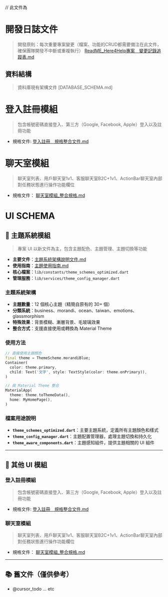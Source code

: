 // 此文件為


# 開發日誌文件
> 開發原則：每次重要專案變更（檔案、功能的CRUD都需要備注在此文件，確保團隊開發不中斷或重複執行）
[ReadME_Here4Help專案＿變更記錄追蹤表.md](docs/優先執行/README_專案整合規格文件.md)

## 資料結構
> 資料庫現有架構文件
[DATABASE_SCHEMA.md]


# 登入註冊模組
> 包含帳號密碼直接登入、第三方（Google, Facebook, Apple）登入以及註冊功能

- 規格文件: [登入註冊＿規格整合文件.md](docs/優先執行/登入註冊＿部署檢查清單.md)


# 聊天室模組
> 聊天室列表、用戶聊天室1v1、客服聊天室B2C+1v1、ActionBar聊天室內部對任務狀態進行操作功能欄位

- 規格文件： [聊天室模組_整合規格.md](docs/優先執行/聊天室模組_整合規格.md)


# UI SCHEMA

## 🎨 主題系統模組
> 專案 UI 以新文件為主，包含主題配色、主題管理、主題切換等功能

- **主要文件**：[主題系統架構說明文件.md](../THEME_SYSTEM_ARCHITECTURE.md)
- **使用指南**：[主題使用指南.md](../THEME_USAGE_GUIDE.md)
- **核心檔案**：`lib/constants/theme_schemes_optimized.dart`
- **管理服務**：`lib/services/theme_config_manager.dart`

### **主題系統架構**
- **主題數量**：12 個核心主題（精簡自原有的 30+ 個）
- **分類系統**：business、morandi、ocean、taiwan、emotions、glassmorphism
- **特殊效果**：背景模糊、漸層背景、毛玻璃效果
- **整合方式**：支援直接使用或轉換為 Material Theme

### **使用方法**
```dart
// 直接使用主題顏色
final theme = ThemeScheme.morandiBlue;
Container(
  color: theme.primary,
  child: Text('文字', style: TextStyle(color: theme.onPrimary)),
)

// 與 Material Theme 整合
MaterialApp(
  theme: theme.toThemeData(),
  home: MyHomePage(),
)
```

### **檔案用途說明**
- **`theme_schemes_optimized.dart`**：主要主題系統，定義所有主題顏色和樣式
- **`theme_config_manager.dart`**：主題配置管理器，處理主題切換和持久化
- **`theme_aware_components.dart`**：主題感知組件，提供主題相關的 UI 組件

---

## 📱 其他 UI 模組

### **登入註冊模組**
> 包含帳號密碼直接登入、第三方（Google, Facebook, Apple）登入以及註冊功能

- 規格文件: [登入註冊＿規格整合文件.md](登入註冊＿部署檢查清單.md)

### **聊天室模組**
> 聊天室列表、用戶聊天室1v1、客服聊天室B2C+1v1、ActionBar聊天室內部對任務狀態進行操作功能欄位

- 規格文件： [聊天室模組_整合規格.md](聊天室模組_整合規格.md)

---

## 📚 舊文件（僅供參考）
- @cursor_todo ... etc